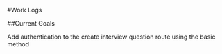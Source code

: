 #Work Logs

##Current Goals

Add authentication to the create interview question route using the basic method

